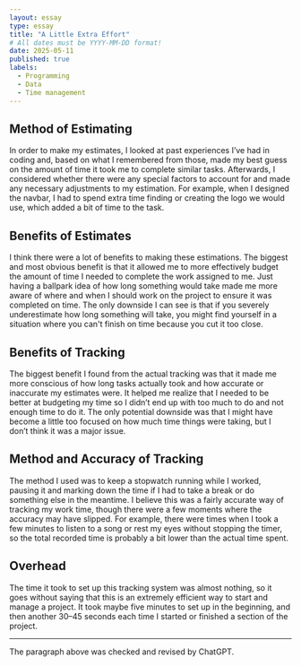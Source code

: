 ```yaml
---
layout: essay
type: essay
title: "A Little Extra Effort"
# All dates must be YYYY-MM-DD format!
date: 2025-05-11
published: true
labels:
  - Programming
  - Data
  - Time management
---
```


## Method of Estimating

In order to make my estimates, I looked at past experiences I’ve had in coding and, based on what I remembered from those, made my best guess on the amount of time it took me to complete similar tasks. Afterwards, I considered whether there were any special factors to account for and made any necessary adjustments to my estimation. For example, when I designed the navbar, I had to spend extra time finding or creating the logo we would use, which added a bit of time to the task.

## Benefits of Estimates

I think there were a lot of benefits to making these estimations. The biggest and most obvious benefit is that it allowed me to more effectively budget the amount of time I needed to complete the work assigned to me. Just having a ballpark idea of how long something would take made me more aware of where and when I should work on the project to ensure it was completed on time. The only downside I can see is that if you severely underestimate how long something will take, you might find yourself in a situation where you can't finish on time because you cut it too close.

## Benefits of Tracking

The biggest benefit I found from the actual tracking was that it made me more conscious of how long tasks actually took and how accurate or inaccurate my estimates were. It helped me realize that I needed to be better at budgeting my time so I didn’t end up with too much to do and not enough time to do it. The only potential downside was that I might have become a little too focused on how much time things were taking, but I don’t think it was a major issue.

## Method and Accuracy of Tracking

The method I used was to keep a stopwatch running while I worked, pausing it and marking down the time if I had to take a break or do something else in the meantime. I believe this was a fairly accurate way of tracking my work time, though there were a few moments where the accuracy may have slipped. For example, there were times when I took a few minutes to listen to a song or rest my eyes without stopping the timer, so the total recorded time is probably a bit lower than the actual time spent.

## Overhead

The time it took to set up this tracking system was almost nothing, so it goes without saying that this is an extremely efficient way to start and manage a project. It took maybe five minutes to set up in the beginning, and then another 30–45 seconds each time I started or finished a section of the project.

---

The paragraph above was checked and revised by ChatGPT.
